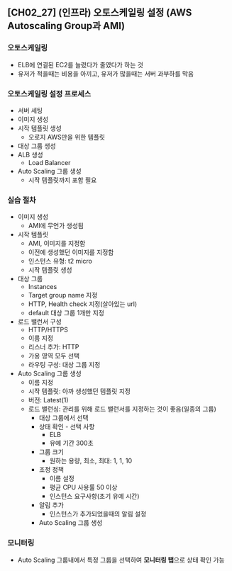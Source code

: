 ## [CH02_27] (인프라) 오토스케일링 설정 (AWS Autoscaling Group과 AMI)

### 오토스케일링
- ELB에 연결된 EC2를 늘렸다가 줄였다가 하는 것
- 유저가 적을때는 비용을 아끼고, 유저가 많을때는 서버 과부하를 막음

### 오토스케일링 설정 프로세스
- 서버 세팅
- 이미지 생성
- 시작 템플릿 생성
  - 오로지 AWS만을 위한 템플릿
- 대상 그룹 생성
- ALB 생성
  - Load Balancer
- Auto Scaling 그룹 생성
  - 시작 템플릿까지 포함 필요

### 실습 절차
- 이미지 생성
  - AMI에 무언가 생성됨
- 시작 템플릿
  - AMI, 이미지를 지정함
  - 이전에 생성했던 이미지를 지정함
  - 인스턴스 유형: t2 micro
  - 시작 템플릿 생성
- 대상 그룹
  - Instances
  - Target group name 지정
  - HTTP, Health check 지정(살아있는 url)
  - default 대상 그룹 1개만 지정
- 로드 밸런서 구성
  - HTTP/HTTPS
  - 이름 지정
  - 리스너 추가: HTTP
  - 가용 영역 모두 선택
  - 라우팅 구성: 대상 그룹 지정
- Auto Scaling 그룹 생성
  - 이름 지정
  - 시작 템플릿: 아까 생성했던 템플릿 지정
  - 버전: Latest(1)
  - 로드 밸런싱: 관리를 위해 로드 밸런서를 지정하는 것이 좋음(일종의 그룹)
    - 대상 그룹에서 선택
    - 상태 확인 - 선택 사항
      - ELB
      - 유예 기간 300초
    - 그룹 크기
      - 원하는 용량, 최소, 최대: 1, 1, 10
    - 조정 정책
      - 이름 설정
      - 평균 CPU 사용률 50 이상
      - 인스턴스 요구사항(초기 유예 시간)
    - 알림 추가
      - 인스턴스가 추가되었을때의 알림 설정
    - Auto Scaling 그룹 생성

### 모니터링
- Auto Scaling 그룹내에서 특정 그룹을 선택하여 **모니터링 탭**으로 상태 확인 가능
